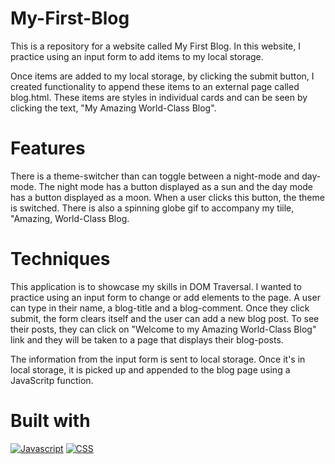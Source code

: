 # My-First-Blog
This is a repository for a website called My First Blog. In this website, I practice using an input form to add items to my local storage.

Once items are added to my local storage, by clicking the submit button, I created functionality to append these items to an external page called blog.html. These items are styles in individual cards and can be seen by clicking the text, "My Amazing World-Class Blog". 

# Features
There is a theme-switcher than can toggle between a night-mode and day-mode. The night mode has a button displayed as a sun and the day mode has a button displayed as a moon. When a user clicks this button, the theme is switched. There is also a spinning globe gif to accompany my tiile, "Amazing, World-Class Blog. 

# Techniques
This application is to showcase my skills in DOM Traversal. I wanted to practice using an input form to change or add elements to the page. A user can type in their name, a blog-title and a blog-comment. Once they click submit, the form clears itself and the user can add a new blog post. To see their posts, they can click on "Welcome to my Amazing World-Class Blog" link and they will be taken to a page that displays their blog-posts. 

The information from the input form is sent to local storage. Once it's in local storage, it is picked up and appended to the blog page using a JavaScritp function. 

# Built with 
[![Javascript](https://img.shields.io/badge/Language-JavaScript-ff0000?style=plastic&logo=JavaScript&logoWidth=10)](https://javascript.info/)
[![CSS](https://img.shields.io/badge/Language-CSS-ff8000?style=plastic&logo=CSS3&logoWidth=10)](https://developer.mozilla.org/en-US/docs/Web/CSS)



